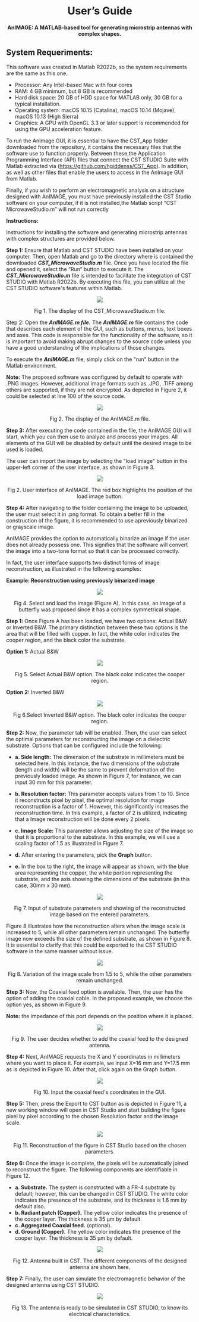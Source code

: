 # <div align="center">User’s Guide</center></div>

<div align="center"><b> AnIMAGE: A MATLAB-based tool for generating microstrip antennas with complex shapes.</b></div>

## System Requeriments:

This software was created in Matlab R2022b, so the system requirements are the same as this one.
- Processor: Any Intel-based Mac with four cores
- RAM: 4 GB minimum, but 8 GB is recommended
- Hard disk space: 20 GB of HDD space for MATLAB only, 30 GB for a typical installation.
- Operating system: macOS 10.15 (Catalina), macOS 10.14 (Mojave), macOS 10.13 (High
Sierra)
- Graphics: A GPU with OpenGL 3.3 or later support is recommended for using the GPU
acceleration feature.

To run the AnImage GUI, it is essential to have the CST_App folder downloaded from the
repository, it contains the necessary files that the software use to function properly. Between these,the Application Programming Interface (API) files that connect the CST STUDIO Suite with
Matlab extracted via (https://github.com/hgiddenss/CST_App). In addition, as well as other files
that enable the users to access in the AnImage GUI from Matlab.

Finally, if you wish to perform an electromagnetic analysis on a structure designed with AnIMAGE,
you must have previously installed the CST Studio software on your computer, if it is not installed,the Matlab script “CST MicrowaveStudio.m” will not run correctly

**Instructions:**

Instructions for installing the software and generating microstrip antennas with complex structures are provided below.

**Step 1:** Ensure that Matlab and CST STUDIO have been installed on your computer. Then, open
Matlab and go to the directory where is contained the downloaded ***CST_MicrowaveStudio.m*** file. Once you have located the file and opened it, select the “Run” button to execute it.
The ***CST_MicrowaveStudio.m*** file is intended to facilitate the integration of CST STUDIO with Matlab R2022b. By executing this file, you can utilize all the CST STUDIO software's features within Matlab.

<div align="center"><img src="User'guide_images/Fig1.PNG"></div>
<p align="center">Fig 1. The display of the CST_MicrowaveStudio.m file.</p>

Step 2: Open the ***AnIMAGE.m file.*** The ***AnIMAGE.m*** file contains the code that describes each element of the GUI, such as buttons, menus, text boxes and axes. This code is responsible for the functionality of the software, so it is important to avoid making abrupt changes to the source code unless you have a good understanding of the implications of those changes.

To execute the ***AnIMAGE.m*** file, simply click on the "run" button in the Matlab environment.

**Note:** The proposed software was configured by default to operate with .PNG images. However, additional image formats such as .JPG, .TIFF among others are supported, if they are not encrypted. As depicted in Figure 2, it could be selected at line 100 of the source code.

<div align="center"><img src="User'guide_images/Fig2.PNG"></div>
<p align="center">Fig 2. The display of the AnIMAGE.m file.</p>

**Step 3:** After executing the code contained in the file, the AnIMAGE GUI will start, which you can then use to analyze and process your images. All elements of the GUI will be disabled by default until the desired image to be used is loaded.

The user can import the image by selecting the "load image" button in the upper-left corner of the user interface, as shown in Figure 3.

<div align="center"><img src="User'guide_images/Fig3.PNG"></div>
<p align="center">Fig 2. User interface of AnIMAGE. The red box highlights the position of the load image button.</p>

**Step 4:** After navigating to the folder containing the image to be uploaded, the user must select it in .png format. To obtain a better fill in the construction of the figure, it is recommended to use apreviously binarized or grayscale image. 

AnIMAGE provides the option to automatically binarize an image if the user does not already possess one. This signifies that the software will convert the image into a two-tone format so that it can be processed correctly.

In fact, the user interface supports two distinct forms of image reconstruction, as illustrated in the following examples:

**Example: Reconstruction using previously binarized image**

<div align="center"><img src="User'guide_images/Fig4.PNG"></div>
<p align="center">Fig 4. Select and load the image (Figure A). In this case, an image of a butterfly was proposed since it has a complex symmetrical shape.</p>

**Step 1:** Once Figure A has been loaded, we have two options: Actual B&W or Inverted B&W. The primary distinction between these two options is the area that will be filled with copper. In fact, the white color indicates the cooper region, and the black color the substrate.

**Option 1:** Actual B&W

<div align="center"><img src="User'guide_images/Fig5.PNG"></div>
<p align="center">Fig 5. Select Actual B&W option. The black color indicates the cooper region. </p>

**Option 2:** Inverted B&W

<div align="center"><img src="User'guide_images/Fig6.PNG"></div>
<p align="center">Fig 6.Select Inverted B&W option. The black color indicates the cooper region.</p>

**Step 2:** Now, the parameter tab will be enabled. Then, the user can select the optimal parameters for reconstructing the image on a dielectric substrate. Options that can be configured include the following:

- **a. Side length:** The dimension of the substrate in millimeters must be selected here. In this instance, the two dimensions of the substrate (length and width) will be the same to prevent deformation of the previously loaded image. As shown in Figure 7, for instance, we can
input 30 mm for this parameter.

- **b. Resolution factor:** This parameter accepts values from 1 to 10. Since it reconstructs pixel by pixel, the optimal resolution for image reconstruction is a factor of 1. However, this significantly increases the reconstruction time. In this example, a factor of 2 is utilized, indicating that a Image reconstruction will be done every 2 pixels.

- **c. Image Scale:** This parameter allows adjusting the size of the image so that it is proportional to the substrate. In this example, we will use a scaling factor of 1.5 as illustrated in Figure 7.

- **d.** After entering the parameters, pick the **Graph** button.

- **e.** In the box to the right, the image will appear as shown, with the blue area representing the copper, the white portion representing the substrate, and the axis showing the dimensions of the substrate (in this case, 30mm x 30 mm).

<div align="center"><img src="User'guide_images/Fig7.PNG"></div>
<p align="center">Fig 7. Input of substrate parameters and showing of the reconstructed image based on the entered parameters.</p>

Figure 8 illustrates how the reconstruction alters when the image scale is increased to 5, while all other parameters remain unchanged. The butterfly image now exceeds the size of the defined substrate, as shown in Figure 8. It is essential to clarify that this could be exported to the CST STUDIO software in the same manner without issue.

<div align="center"><img src="User'guide_images/Fig8.PNG"></div>
<p align="center">Fig 8.  Variation of the image scale from 1.5 to 5, while the other parameters remain unchanged.</p>

**Step 3:** Now, the Coaxial feed option is available. Then, the user has the option of adding the coaxial cable. In the proposed example, we choose the option yes, as shown in Figure 9.

**Note:** the impedance of this port depends on the position where it is placed.

<div align="center"><img src="User'guide_images/Fig9.PNG"></div>
<p align="center">Fig 9. The user decides whether to add the coaxial feed to the designed antenna.</p>

**Step 4:** Next, AnIMAGE requests the X and Y coordinates in millimeters where you want to place it. For example, we input X=16 mm and Y=17.5 mm as is depicted in Figure 10. After that, click again on the Graph button.

<div align="center"><img src="User'guide_images/Fig10.PNG"></div>
<p align="center">Fig 10.  Input the coaxial feed's coordinates in the GUI.</p>

**Step 5:** Then, press the Export to CST button as is depicted in Figure 11, a new working window will open in CST Studio and start building the figure pixel by pixel according to the chosen Resolution factor and the image scale.

<div align="center"><img src="User'guide_images/Fig11.PNG"></div>
<p align="center">Fig 11. Reconstruction of the figure in CST Studio based on the chosen parameters.</p>

**Step 6:** Once the image is complete, the pixels will be automatically joined to reconstruct the figure. The following components are identifiable in Figure 12.

- **a. Substrate.** The system is constructed with a FR-4 substrate by default; however, this can be changed in CST STUDIO. The white color indicates the presence of the substrate,
and its thickness is 1.6 mm by default also.
- **b. Radiant patch (Copper).** The yellow color indicates the presence of the cooper layer.
The thickness is 35 µm by default.
- **c. Aggregated Coaxial feed.** (optional).
- **d. Ground (Copper).** The yellow color indicates the presence of the cooper layer. The
thickness is 35 µm by default.

<div align="center"><img src="User'guide_images/Fig12.PNG"></div>
<p align="center">Fig 12. Antenna built in CST. The different components of the designed antenna are shown here. </p>

**Step 7:** Finally, the user can simulate the electromagnetic behavior of the designed antenna using CST STUDIO.

<div align="center"><img src="User'guide_images/Fig13.PNG"></div>
<p align="center">Fig 13. The antenna is ready to be simulated in CST STUDIO, to know its electrical characteristics. </p>
